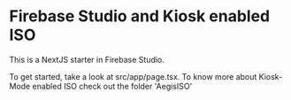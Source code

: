 # Firebase Studio and Kiosk enabled ISO

This is a NextJS starter in Firebase Studio.

To get started, take a look at src/app/page.tsx.
To know more about Kiosk-Mode enabled ISO check out the folder 'AegisISO'
